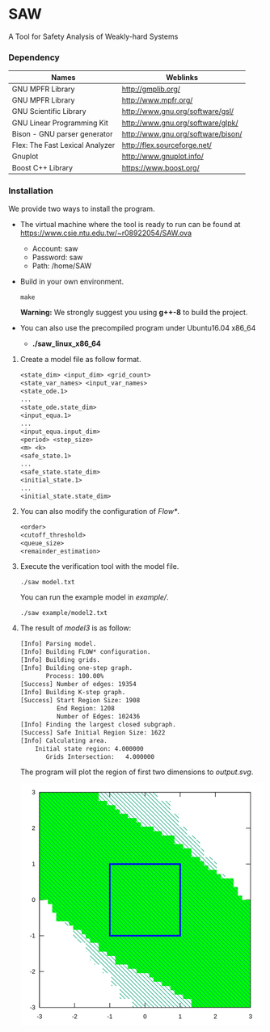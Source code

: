 # SAW
A Tool for Safety Analysis of Weakly-hard Systems

### Dependency

| Names                           | Weblinks                           |
| ------------------------------- | ---------------------------------- |
| GNU MPFR Library                | http://gmplib.org/                 |
| GNU MPFR Library                | http://www.mpfr.org/               |
| GNU Scientific Library          | http://www.gnu.org/software/gsl/   |
| GNU Linear Programming Kit      | http://www.gnu.org/software/glpk/  |
| Bison - GNU parser generator    | http://www.gnu.org/software/bison/ |
| Flex: The Fast Lexical Analyzer | http://flex.sourceforge.net/       |
| Gnuplot                         | http://www.gnuplot.info/           |
| Boost C++ Library               | https://www.boost.org/             |

### Installation

We provide two ways to install the program.

* The virtual machine where the tool is ready to run can be found at https://www.csie.ntu.edu.tw/~r08922054/SAW.ova

  * Account: saw
  * Password: saw
  * Path: /home/SAW

* Build in your own environment.

  ```
  make
  ```

  **Warning:** We strongly suggest you using **g++-8** to build the project.

* You can also use the precompiled program under Ubuntu16.04 x86_64

  * **./saw_linux_x86_64**

1. Create a model file as follow format.

   ```
   <state_dim> <input_dim> <grid_count>
   <state_var_names> <input_var_names>
   <state_ode.1>
   ...
   <state_ode.state_dim>
   <input_equa.1>
   ...
   <input_equa.input_dim>
   <period> <step_size>
   <m> <k>
   <safe_state.1>
   ...
   <safe_state.state_dim>
   <initial_state.1>
   ...
   <initial_state.state_dim>
   ```

2. You can also modify the configuration of *Flow\**.

   ```
   <order>
   <cutoff_threshold>
   <queue_size>
   <remainder_estimation>
   ```

3. Execute the verification tool with the model file.

   ```
   ./saw model.txt
   ```

   You can run the example model in *example/*.

   ```
   ./saw example/model2.txt
   ```
   
4. The result of *model3* is as follow:

   ```
   [Info] Parsing model.
   [Info] Building FLOW* configuration.
   [Info] Building grids.
   [Info] Building one-step graph.
          Process: 100.00%
   [Success] Number of edges: 19354
   [Info] Building K-step graph.
   [Success] Start Region Size: 1908
             End Region: 1208
             Number of Edges: 102436
   [Info] Finding the largest closed subgraph.
   [Success] Safe Initial Region Size: 1622
   [Info] Calculating area.
       Initial state region: 4.000000
          Grids Intersection:   4.000000
   ```

    The program will plot the region of first two dimensions to *output.svg*.

   ![output2](example/output2_(2,5).svg)




